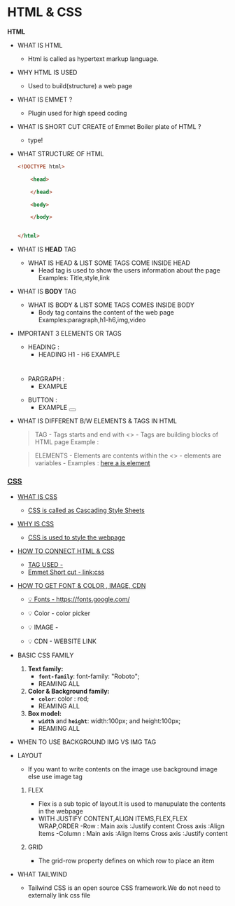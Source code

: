 # HTML & CSS

**HTML**

- WHAT IS HTML
    
    - Html is called as hypertext markup language.
    
- WHY HTML IS USED
    
   - Used to build(structure) a web page
    
- WHAT IS EMMET ? 
    - Plugin used for  high speed coding

- WHAT IS SHORT CUT CREATE of Emmet Boiler plate of HTML ? 
    - type!
      
- WHAT STRUCTURE OF HTML
    
    ```html
    <!DOCTYPE html>
    
        <head>

        </head>

        <body>

        </body>

    
    </html>
    ```
    
- WHAT IS **HEAD** TAG

    - WHAT IS HEAD & LIST SOME TAGS COME INSIDE HEAD
        - Head tag is used to show the users information about the page
          Examples: Title,style,link
    
    
- WHAT IS **BODY** TAG
    
    - WHAT IS BODY & LIST SOME TAGS COMES INSIDE BODY
       - Body tag contains the content of the web page
         Examples:paragraph,h1-h6,img,video 
   
    
- IMPORTANT 3 ELEMENTS OR TAGS
    
    - HEADING : 
        - HEADING H1 - H6 EXAMPLE <h1></h1>
    - PARGRAPH :
        - EXAMPLE <p></p>
    - BUTTON :
        - EXAMPLE <button></button>
    
    
- WHAT IS DIFFERENT B/W ELEMENTS & TAGS IN HTML
    
    > TAG
        - Tags starts and end with <>
        - Tags are building blocks of HTML page 
          Example : <Tags>
    
    > ELEMENTS
        - Elements are contents within the <>
        - elements are variables
        - Examples : <a href=" "> here a is element 

### CSS

- WHAT IS CSS
    
    - CSS is called as Cascading Style Sheets
    
- WHY IS CSS
    
    - CSS is used to style the webpage
    
- HOW TO CONNECT HTML & CSS
    
    - TAG USED -<link rel="stylesheet" href="styles.css">
    - Emmet Short cut - link:css  
   
    
- HOW TO GET FONT & COLOR , IMAGE, CDN
   
    - 💡 Fonts - https://fonts.google.com/
    
    - 💡 Color - color picker
     
    - 💡 IMAGE - 
    
    - 💡 CDN - WEBSITE LINK
        
- BASIC CSS FAMILY
    1. **Text family:**
        - **`font-family`**:  font-family: "Roboto";
        - REAMING ALL
    2. **Color & Background family:**
        - **`color`**: color : red;
        - REAMING ALL
    3. **Box model:**
        - **`width`** and **`height`**: width:100px; and height:100px;
        - REAMING ALL

- WHEN TO USE BACKGROUND IMG VS IMG TAG
- LAYOUT
    - If you want to write contents on the image use background image else use image tag
    
    1. FLEX
        
        - Flex is a sub topic of layout.It is used to manupulate the contents in the webpage
        - WITH JUSTIFY CONTENT,ALIGN ITEMS,FLEX,FLEX WRAP,ORDER
          -Row    :  Main axis  :Justify content
                     Cross axis :Align Items
          -Column :  Main axis  :Align Items
                     Cross axis :Justify content 
    2. GRID
        
        - The grid-row property defines on which row to place an item

- WHAT TAILWIND

    - Tailwind CSS is an open source CSS framework.We do not need to externally link css file   